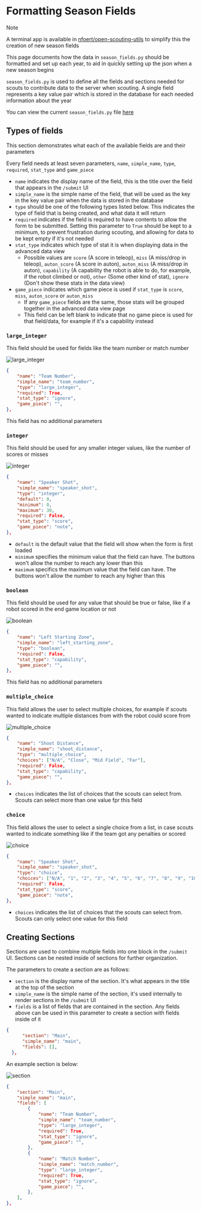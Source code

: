 # Formatting Season Fields
> [!NOTE]
> A terminal app is available in [nfoert/open-scouting-utils](https://github.com/nfoert/open-scouting-utils/season-fields-generator/README.md) to simplify this the creation of new season fields

This page documents how the data in `season_fields.py` should be formatted and set up each year, to aid in quickly setting up the json when a new season begins

`season_fields.py` is used to define all the fields and sections needed for scouts to contribute data to the server when scouting. A single field represents a key value pair which is stored in the database for each needed information about the year

You can view the current `season_fields.py` file [here](https://github.com/FRC-Team3484/open-scouting/blob/main/scouting/main/season_fields.py)

## Types of fields
This section demonstrates what each of the available fields are and their parameters

Every field needs at least seven parameters, `name`, `simple_name`, `type`, `required`, `stat_type` and `game_piece`
- `name` indicates the display name of the field, this is the title over the field that appears in the `/submit` UI
- `simple_name` is the simple name of the field, that will be used as the key in the key value pair when the data is stored in the database
- `type` should be one of the following types listed below. This indicates the type of field that is being created, and what data it will return
- `required` indicates if the field is required to have contents to allow the form to be submitted. Setting this parameter to `True` should be kept to a minimum, to prevent frustration during scouting, and allowing for data to be kept empty if it's not needed
- `stat_type` indicates which type of stat it is when displaying data in the advanced data view
    - Possible values are `score` (A score in teleop), `miss` (A miss/drop in teleop), `auton_score` (A score in auton), `auton_miss` (A miss/drop in auton), `capability` (A capability the robot is able to do, for example, if the robot climbed or not), `other` (Some other kind of stat), `ignore` (Don't show these stats in the data view)
- `game_piece` indicates which game piece is used if `stat_type` is `score`, `miss`, `auton_score` or `auton_miss`
    - If any `game_piece` fields are the same, those stats will be grouped together in the advanced data view page
    - This field can be left blank to indicate that no game piece is used for that field/data, for example if it's a capability instead

### `large_integer`
This field should be used for fields like the team number or match number

![large_integer](./images/formatting_season_fields/large_integer.png)

```json
{
    "name": "Team Number",
    "simple_name": "team_number",
    "type": "large_integer",
    "required": True,
    "stat_type": "ignore",
    "game_piece": "",
},
```

This field has no additional parameters

### `integer`
This field should be used for any smaller integer values, like the number of scores or misses

![integer](./images/formatting_season_fields/integer.png)

```json
{
    "name": "Speaker Shot",
    "simple_name": "speaker_shot",
    "type": "integer",
    "default": 0,
    "minimum": 0,
    "maximum": 30,
    "required": False,
    "stat_type": "score",
    "game_piece": "note",
},
```

- `default` is the default value that the field will show when the form is first loaded
- `minimum` specifies the minimum value that the field can have. The buttons won't allow the number to reach any lower than this
- `maximum` specifics the maximum value that the field can have. The buttons won't allow the number to reach any higher than this

### `boolean`
This field should be used for any value that should be true or false, like if a robot scored in the end game location or not

![boolean](./images/formatting_season_fields/boolean.png)

```json
{
    "name": "Left Starting Zone",
    "simple_name": "left_starting_zone",
    "type": "boolean",
    "required": False,
    "stat_type": "capability",
    "game_piece": "",
},
```

This field has no additional parameters

### `multiple_choice`
This field allows the user to select multiple choices, for example if scouts wanted to indicate multiple distances from with the robot could score from

![multiple_choice](./images/formatting_season_fields/multiple_choice.png)

```json
{
    "name": "Shoot Distance",
    "simple_name": "shoot_distance",
    "type": "multiple_choice",
    "choices": ["N/A", "Close", "Mid Field", "Far"],
    "required": False,
    "stat_type": "capability",
    "game_piece": "",
},
```

- `choices` indicates the list of choices that the scouts can select from. Scouts can select more than one value fpr this field

### `choice`
This field allows the user to select a single choice from a list, in case scouts wanted to indicate something like if the team got any penalties or scored

![choice](./images/formatting_season_fields/choice.png)

```json
{
    "name": "Speaker Shot",
    "simple_name": "speaker_shot",
    "type": "choice",
    "choices": ["N/A", "1", "2", "3", "4", "5", "6", "7", "8", "9", "10"],
    "required": False,
    "stat_type": "score",
    "game_piece": "note",
},
```

- `choices` indicates the list of choices that the scouts can select from. Scouts can only select one value for this field

## Creating Sections
Sections are used to combine multiple fields into one block in the `/submit` UI. Sections can be nested inside of sections for further organization.

The parameters to create a section are as follows:
- `section` is the display name of the section. It's what appears in the title at the top of the section
- `simple_name` is the simple name of the section, it's used internally to render sections in the `/submit` UI
- `fields` is a list of fields that are contained in the section. Any fields above can be used in this parameter to create a section with fields inside of it

```json
{
      "section": "Main",
      "simple_name": "main",
      "fields": [],
  },
```

An example section is below:

![section](./images/formatting_season_fields/section.png)

```json
{
    "section": "Main",
    "simple_name": "main",
    "fields": [
        {
            "name": "Team Number",
            "simple_name": "team_number",
            "type": "large_integer",
            "required": True,
            "stat_type": "ignore",
            "game_piece": "",
        },
        {
            "name": "Match Number",
            "simple_name": "match_number",
            "type": "large_integer",
            "required": True,
            "stat_type": "ignore",
            "game_piece": "",
        },
    ],
},
```

